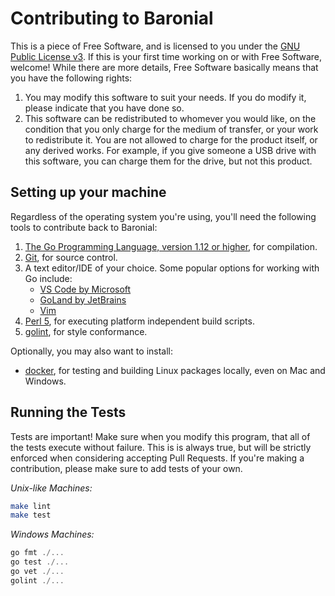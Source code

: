 # Contributing to Baronial

This is a piece of Free Software, and is licensed to you under the [GNU Public License v3](./LICENSE). If this is your
first time working on or with Free Software, welcome! While there are more details, Free Software basically means that
you have the following rights:
1. You may modify this software to suit your needs. If you do modify it, please indicate that you have done so.
1. This software can be redistributed to whomever you would like, on the condition that you only charge for the medium
of transfer, or your work to redistribute it. You are not allowed to charge for the product itself, or any derived 
works. For example, if you give someone a USB drive with this software, you can charge them for the drive, but not this
product.

## Setting up your machine

Regardless of the operating system you're using, you'll need the following tools to contribute back to Baronial:
1. [The Go Programming Language, version 1.12 or higher](https://golang.org/dl), for compilation.
1. [Git](https://git-scm.org), for source control.
1. A text editor/IDE of your choice. Some popular options for working with Go include:
	- [VS Code by Microsoft](https://code.visualstudio.com)
	- [GoLand by JetBrains](https://www.jetbrains.com/go/)
	- [Vim](https://www.vim.org)
1. [Perl 5](https://www.perl.org/get.html), for executing platform independent build scripts.
1. [golint](https://github.com/golang/lint), for style conformance.

Optionally, you may also want to install:
- [docker](https://www.docker.com/get-started), for testing and building Linux packages locally, even on Mac and Windows.

## Running the Tests

Tests are important! Make sure when you modify this program, that all of the tests execute without failure. This is
is always true, but will be strictly enforced when considering accepting Pull Requests. If you're making a contribution,
please make sure to add tests of your own.

_Unix-like Machines:_

``` bash
make lint
make test
``` 

_Windows Machines:_
``` PowerShell
go fmt ./...
go test ./...
go vet ./...
golint ./...
```
